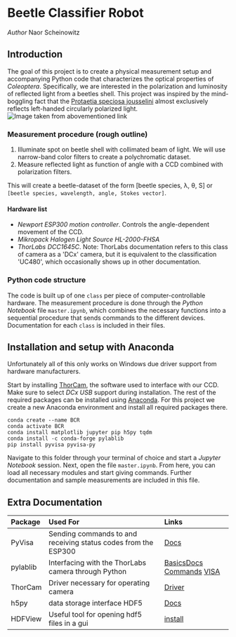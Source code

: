 # Beetle Classifier Robot

*Author* Naor Scheinowitz

## Introduction

The goal of this project is to create a physical measurement setup and accompanying Python code that characterizes the optical properties of *Coleoptera*. Specifically, we are interested in the polarization and luminosity of reflected light from a beetles shell. This project was inspired by the mind-boggling fact that the [Protaetia speciosa jousselini](https://en.wikipedia.org/wiki/Protaetia_speciosa) almost exclusively reflects left-handed circularly polarized light.
![Image taken from abovementioned link](https://upload.wikimedia.org/wikipedia/commons/0/04/Scarabaeidae_-_Protaetia_speciosa.JPG)

### Measurement procedure (rough outline)

1. Illuminate spot on beetle shell with collimated beam of light. We will use narrow-band color filters to create a polychromatic dataset.
2. Measure reflected light as function of angle with a CCD combined with polarization filters.

This will create a beetle-dataset of the form [beetle species, &lambda;, &theta;, S] or `[beetle species, wavelength, angle, Stokes vector]`.

#### Hardware list
- *Newport ESP300 motion controller*. Controls the angle-dependent movement of the CCD.
- *Mikropack Halogen Light Source HL-2000-FHSA*
- *ThorLabs DCC1645C*. Note: ThorLabs documentation refers to this class of camera as a 'DCx' camera, but it is equivalent to the classification 'UC480', which occasionally shows up in other documentation.

### Python code structure

The code is built up of one `class` per piece of computer-controllable hardware. The measurement procedure is done through the *Python Notebook* file `master.ipynb`, which combines the necessary functions into a sequential procedure that sends commands to the different devices. Documentation for each `class` is included in their files.

## Installation and setup with Anaconda

Unfortunately all of this only works on Windows due driver support from hardware manufacturers.

Start by installing [ThorCam](https://www.thorlabs.com/software_pages/ViewSoftwarePage.cfm?Code=ThorCam), the software used to interface with our CCD. Make sure to select *DCx USB* support during installation. The rest of the required packages can be installed using [Anaconda](https://www.anaconda.com/products/individual). For this project we create a new Anaconda environment and install all required packages there.
```
conda create --name BCR
conda activate BCR
conda install matplotlib jupyter pip h5py tqdm
conda install -c conda-forge pylablib
pip install pyvisa pyvisa-py
```
Navigate to this folder through your terminal of choice and start a *Jupyter Notebook* session. Next, open the file `master.ipynb`. From here, you can load all necessary modules and start giving commands. Further documentation and sample measurements are included in this file.


## Extra Documentation
| Package | Used For | Links |
| :------------- | :------------- |:------------- |
| PyVisa      | Sending commands to  and receiving status codes from the ESP300| [Docs](https://pyvisa.readthedocs.io/en/latest/introduction/index.html) |
| pylablib | Interfacing with the ThorLabs camera through Python | [Basics](https://pylablib.readthedocs.io/en/latest/devices/cameras_basics.html)[Docs](https://pylablib.readthedocs.io/en/latest/devices/uc480.html#cameras-uc480) [Commands](https://pylablib.readthedocs.io/en/latest/.apidoc/pylablib.devices.uc480.html) [VISA](https://pylablib.readthedocs.io/en/latest/devices/generic_awgs.html?highlight=VISA)
| ThorCam | Driver necessary for operating camera | [Driver](https://www.thorlabs.com/software_pages/ViewSoftwarePage.cfm?Code=ThorCam) |
| h5py | data storage interface HDF5 | [Docs](https://docs.h5py.org/en/latest/build.html)
| HDFView | Useful tool for opening hdf5 files in a gui | [install](https://confluence.hdfgroup.org/display/support/Download+HDFView)
